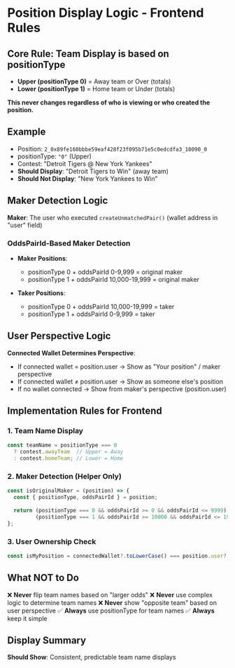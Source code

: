 # Position Display Logic - Frontend Rules

## Core Rule: Team Display is based on positionType

- **Upper (positionType 0)** = Away team or Over (totals)
- **Lower (positionType 1)** = Home team or Under (totals)

**This never changes regardless of who is viewing or who created the position.**

## Example
- Position: `2_0x89fe160bbbe59eaf428f23f095b71e5c0edcdfa3_10090_0`
- positionType: `"0"` (Upper)
- Contest: "Detroit Tigers @ New York Yankees"
- **Should Display**: "Detroit Tigers to Win" (away team)
- **Should Not Display**: "New York Yankees to Win"

## Maker Detection Logic

**Maker**: The user who executed `createUnmatchedPair()` (wallet address in "user" field)

### OddsPairId-Based Maker Detection
- **Maker Positions**:
  - positionType 0 + oddsPairId 0-9,999 = original maker
  - positionType 1 + oddsPairId 10,000-19,999 = original maker

- **Taker Positions**:
  - positionType 0 + oddsPairId 10,000-19,999 = taker
  - positionType 1 + oddsPairId 0-9,999 = taker

## User Perspective Logic

**Connected Wallet Determines Perspective**:
- If connected wallet = position.user → Show as "Your position" / maker perspective
- If connected wallet ≠ position.user → Show as someone else's position
- If no wallet connected → Show from maker's perspective (position.user)

## Implementation Rules for Frontend

### 1. Team Name Display
```javascript
const teamName = positionType === 0 
  ? contest.awayTeam  // Upper = Away
  : contest.homeTeam; // Lower = Home
```

### 2. Maker Detection (Helper Only)
```javascript
const isOriginalMaker = (position) => {
  const { positionType, oddsPairId } = position;
  
  return (positionType === 0 && oddsPairId >= 0 && oddsPairId <= 9999) ||
         (positionType === 1 && oddsPairId >= 10000 && oddsPairId <= 19999);
};
```

### 3. User Ownership Check
```javascript
const isMyPosition = connectedWallet?.toLowerCase() === position.user?.toLowerCase();
```

## What NOT to Do

❌ **Never** flip team names based on "larger odds"
❌ **Never** use complex logic to determine team names
❌ **Never** show "opposite team" based on user perspective
✅ **Always** use positionType for team names
✅ **Always** keep it simple

## Display Summary

**Should Show**: Consistent, predictable team name displays
